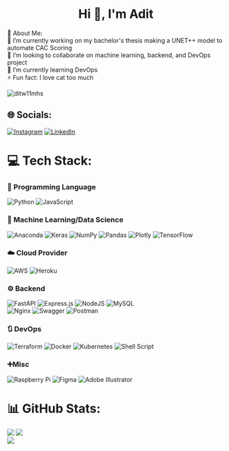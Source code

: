 <h1 align="center">Hi 👋, I'm Adit</h1>

💫 About Me:<br/>
🔭 I’m currently working on my bachelor's thesis making a UNET++ model to automate CAC Scoring<br>👯 I’m looking to collaborate on machine learning, backend, and DevOps project<br>🌱 I’m currently learning DevOps <br>⚡ Fun fact: I love cat too much

![ditw11mhs](https://komarev.com/ghpvc/?username=ditw11mhs&label=Views&color=164e63&style=for-the-badge)
## 🌐 Socials:
[![Instagram](https://img.shields.io/badge/Instagram-%23E4405F.svg?logo=Instagram&logoColor=white)](https://instagram.com/dit.w11) [![LinkedIn](https://img.shields.io/badge/LinkedIn-%230077B5.svg?logo=linkedin&logoColor=white)](https://linkedin.com/in/aditywardianto) 

# 💻 Tech Stack:
### 🔡 Programming Language
![Python](https://img.shields.io/badge/python-3670A0?style=flat-square&logo=python&logoColor=ffdd54) 
![JavaScript](https://img.shields.io/badge/javascript-%23323330.svg?style=flat-square&logo=javascript&logoColor=%23F7DF1E) 

### 🤖 Machine Learning/Data Science
![Anaconda](https://img.shields.io/badge/Anaconda-%2344A833.svg?style=flat-square&logo=anaconda&logoColor=white) 
![Keras](https://img.shields.io/badge/Keras-%23D00000.svg?style=flat-square&logo=Keras&logoColor=white) 
![NumPy](https://img.shields.io/badge/numpy-%23013243.svg?style=flat-square&logo=numpy&logoColor=white) 
![Pandas](https://img.shields.io/badge/pandas-%23150458.svg?style=flat-square&logo=pandas&logoColor=white) 
![Plotly](https://img.shields.io/badge/Plotly-%233F4F75.svg?style=flat-square&logo=plotly&logoColor=white) 
![TensorFlow](https://img.shields.io/badge/TensorFlow-%23FF6F00.svg?style=flat-square&logo=TensorFlow&logoColor=white) 

### ☁️ Cloud Provider
![AWS](https://img.shields.io/badge/AWS-%23FF9900.svg?style=flat-square&logo=amazon-aws&logoColor=white) 
![Heroku](https://img.shields.io/badge/heroku-%23430098.svg?style=flat-square&logo=heroku&logoColor=white)

### ⚙️ Backend
![FastAPI](https://img.shields.io/badge/FastAPI-005571?style=flat-square&logo=fastapi) 
![Express.js](https://img.shields.io/badge/express.js-%23404d59.svg?style=flat-square&logo=express&logoColor=%2361DAFB) 
![NodeJS](https://img.shields.io/badge/node.js-6DA55F?style=flat-square&logo=node.js&logoColor=white) 
![MySQL](https://img.shields.io/badge/mysql-%2300f.svg?style=flat-square&logo=mysql&logoColor=white) 	
![Nginx](https://img.shields.io/badge/nginx-%23009639.svg?style=flat-square&logo=nginx&logoColor=white) 
![Swagger](https://img.shields.io/badge/-Swagger-%23Clojure?style=flat-square&logo=swagger&logoColor=white) 
![Postman](https://img.shields.io/badge/Postman-FF6C37?style=flat-square&logo=postman&logoColor=white) 

### 🔃 DevOps
![Terraform](https://img.shields.io/badge/terraform-%235835CC.svg?style=flat-square&logo=terraform&logoColor=white) 
![Docker](https://img.shields.io/badge/docker-%230db7ed.svg?style=flat-square&logo=docker&logoColor=white) 
![Kubernetes](https://img.shields.io/badge/kubernetes-%23326ce5.svg?style=flat-square&logo=kubernetes&logoColor=white)
![Shell Script](https://img.shields.io/badge/shell_script-%23121011.svg?style=flat-square&logo=gnu-bash&logoColor=white) 

### ➕Misc
![Raspberry Pi](https://img.shields.io/badge/-RaspberryPi-C51A4A?style=flat-square&logo=Raspberry-Pi)
![Figma](https://img.shields.io/badge/figma-%23F24E1E.svg?style=flat-square&logo=figma&logoColor=white) 
![Adobe Illustrator](https://img.shields.io/badge/adobeillustrator-%23FF9A00.svg?style=flat-square&logo=Adobe%20Illustrator&logoColor=white) 

# 📊 GitHub Stats:
![](https://github-readme-stats.vercel.app/api?username=ditw11mhs&theme=dark&hide_border=true&include_all_commits=true&count_private=true)
![](https://github-readme-streak-stats.herokuapp.com/?user=ditw11mhs&theme=dark&hide_border=true)<br/>
![](https://github-readme-stats.vercel.app/api/top-langs/?username=ditw11mhs&hide=jupyter%20notebook,shell,tex,perl,ruby,c%2B%2B,roff,makefile&theme=dark&hide_border=true&include_all_commits=true&count_private=true&layout=compact)
